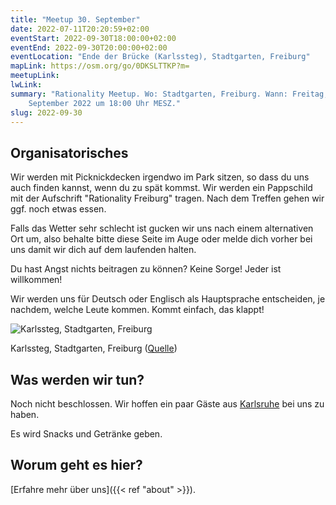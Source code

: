 ```yaml
---
title: "Meetup 30. September"
date: 2022-07-11T20:20:59+02:00
eventStart: 2022-09-30T18:00:00+02:00
eventEnd: 2022-09-30T20:00:00+02:00
eventLocation: "Ende der Brücke (Karlssteg), Stadtgarten, Freiburg"
mapLink: https://osm.org/go/0DKSLTTKP?m=
meetupLink:
lwLink:
summary: "Rationality Meetup. Wo: Stadtgarten, Freiburg. Wann: Freitag, 30.
    September 2022 um 18:00 Uhr MESZ."
slug: 2022-09-30
---
```


## Organisatorisches

Wir werden mit Picknickdecken irgendwo im Park sitzen, so dass du uns auch
finden kannst, wenn du zu spät kommst. Wir werden ein Pappschild mit der
Aufschrift "Rationality Freiburg" tragen. Nach dem Treffen gehen wir ggf. noch
etwas essen.

Falls das Wetter sehr schlecht ist gucken wir uns nach einem alternativen Ort
um, also behalte bitte diese Seite im Auge oder melde dich vorher bei uns damit
wir dich auf dem laufenden halten.

Du hast Angst nichts beitragen zu können? Keine Sorge! Jeder ist willkommen!

Wir werden uns für Deutsch oder Englisch als Hauptsprache entscheiden, je
nachdem, welche Leute kommen. Kommt einfach, das klappt!

![Karlssteg, Stadtgarten, Freiburg](/images/karlssteg.jpg 'Karlssteg, Stadtgarten, Freiburg')

Karlssteg, Stadtgarten, Freiburg ([Quelle](https://commons.wikimedia.org/wiki/Category:Karlssteg?uselang=de#/media/File:Karlssteg1.jpg))


## Was werden wir tun?

Noch nicht beschlossen. Wir hoffen ein paar Gäste aus
[Karlsruhe](https://www.lesswrong.com/groups/kw7Zb8DLmZtsK8g3R) bei uns zu
haben.

Es wird Snacks und Getränke geben.


## Worum geht es hier?

[Erfahre mehr über uns]({{< ref "about" >}}).
